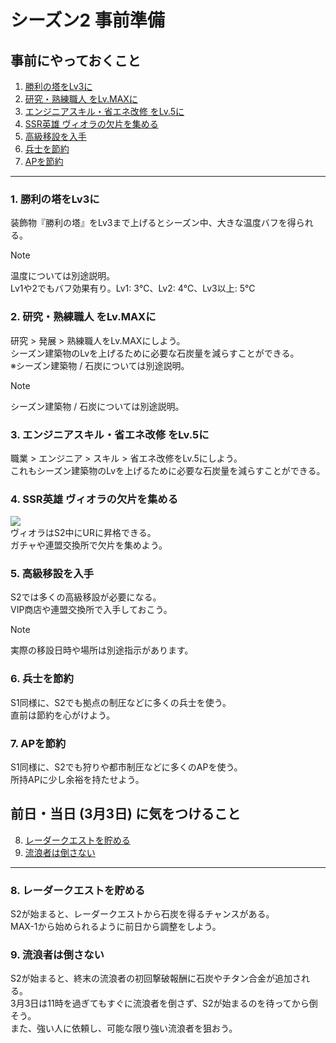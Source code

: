 # シーズン2 事前準備
## 事前にやっておくこと
1. [勝利の塔をLv3に](#1-勝利の塔をlv3に)
2. [研究・熟練職人 をLv.MAXに](#2-研究熟練職人-をlvmaxに)
3. [エンジニアスキル・省エネ改修 をLv.5に](#3-エンジニアスキル省エネ改修-をlv5に)
4. [SSR英雄 ヴィオラの欠片を集める](#4-ssr英雄-ヴィオラの欠片を集める)
5. [高級移設を入手](#5-高級移設を入手)
6. [兵士を節約](#6-兵士を節約)
7. [APを節約](#7-APを節約)

---

### 1. 勝利の塔をLv3に
装飾物『勝利の塔』をLv3まで上げるとシーズン中、大きな温度バフを得られる。  
> [!NOTE]  
> 温度については別途説明。  
> Lv1や2でもバフ効果有り。Lv1: 3℃、Lv2: 4℃、Lv3以上: 5℃  

### 2. 研究・熟練職人 をLv.MAXに
研究 > 発展 > 熟練職人をLv.MAXにしよう。  
シーズン建築物のLvを上げるために必要な石炭量を減らすことができる。  
※シーズン建築物 / 石炭については別途説明。  
> [!NOTE]  
> シーズン建築物 / 石炭については別途説明。

### 3. エンジニアスキル・省エネ改修 をLv.5に
職業 > エンジニア > スキル > 省エネ改修をLv.5にしよう。  
これもシーズン建築物のLvを上げるために必要な石炭量を減らすことができる。  

### 4. SSR英雄 ヴィオラの欠片を集める
![](https://gist.github.com/user-attachments/assets/2a1f2002-be43-400e-9b96-cb2c6aa1355a)  
ヴィオラはS2中にURに昇格できる。  
ガチャや連盟交換所で欠片を集めよう。  

### 5. 高級移設を入手
S2では多くの高級移設が必要になる。  
VIP商店や連盟交換所で入手しておこう。  
> [!NOTE]  
> 実際の移設日時や場所は別途指示があります。 

### 6. 兵士を節約
S1同様に、S2でも拠点の制圧などに多くの兵士を使う。  
直前は節約を心がけよう。  

### 7. APを節約
S1同様に、S2でも狩りや都市制圧などに多くのAPを使う。  
所持APに少し余裕を持たせよう。  

## 前日・当日 (3月3日) に気をつけること
8. [レーダークエストを貯める](#8-レーダークエストを貯める)
9. [流浪者は倒さない](#9-流浪者は倒さない)

---

### 8. レーダークエストを貯める
S2が始まると、レーダークエストから石炭を得るチャンスがある。  
MAX-1から始められるように前日から調整をしよう。  

### 9. 流浪者は倒さない
S2が始まると、終末の流浪者の初回撃破報酬に石炭やチタン合金が追加される。  
3月3日は11時を過ぎてもすぐに流浪者を倒さず、S2が始まるのを待ってから倒そう。  
また、強い人に依頼し、可能な限り強い流浪者を狙おう。  
